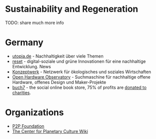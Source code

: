 # Sustainability and Regeneration

TODO: share much more info

# Germany

* [utopia.de](https://utopia.de/) - Nachhaltigkeit über viele Themen
* [reset](https://reset.org/) - digital-soziale und grüne Innovationen für eine nachhaltige Entwicklung. News
* [Konzeptwerk](https://konzeptwerk-neue-oekonomie.org/ueber-uns/) - Netzwerk für ökologisches und soziales Wirtschaften
* [Open Hardware Observatory](https://de.oho.wiki/wiki/Home) - Suchmaschine für nachhaltige offene Hardware, offenes Design und Maker-Projekte
* [buch7](https://www.buch7.de/) - the social online book store, 75% of profits are [donated to charities](https://www.buch7.de/seite/das-buch7-prinzip).

# Organizations

* [P2P Foundation](https://p2pfoundation.net/)
* [The Center for Planetary Culture Wiki](http://www.planetaryculture.info/wiki/index.php?title=Main_Page)

